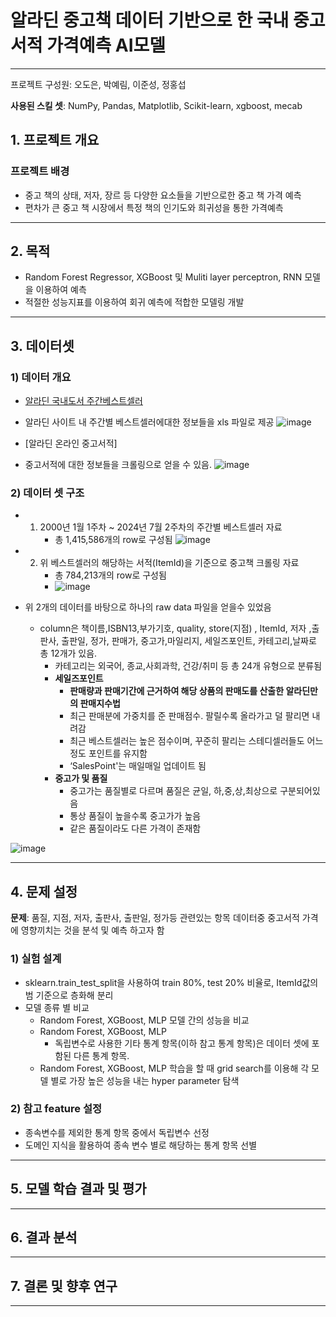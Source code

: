 # 알라딘 중고책 데이터 기반으로 한 국내 중고서적 가격예측 AI모델
--------
프로젝트 구성원: 오도은, 박예림, 이준성, 정홍섭

**사용된 스킬 셋**: NumPy, Pandas, Matplotlib, Scikit-learn, xgboost, mecab

## 1. 프로젝트 개요

### 프로젝트 배경
- 중고 책의 상태, 저자, 장르 등 다양한 요소들을 기반으로한 중고 책 가격 예측
- 편차가 큰 중고 책 시장에서 특정 책의 인기도와 희귀성을 통한 가격예측
--------
## 2. 목적

-  Random Forest Regressor, XGBoost 및 Muliti layer perceptron, RNN 모델을 이용하여 예측
-  적절한 성능지표를 이용하여 회귀 예측에 적합한 모델링 개발
-------
## 3. 데이터셋

### 1) 데이터 개요
  - [알라딘 국내도서 주간베스트셀러](https://www.aladin.co.kr/shop/common/wbest.aspx?BranchType=1)
  - 알라딘 사이트 내 주간별 베스트셀러에대한 정보들을 xls 파일로 제공
![image](https://github.com/user-attachments/assets/e330ca44-893c-4fad-8d91-4a2f520c13af)

  - [알라딘 온라인 중고서적]
  - 중고서적에 대한 정보들을 크롤링으로 얻을 수 있음.
    ![image](https://github.com/user-attachments/assets/e8840608-96f8-47e6-954b-5d6e08f47df9)

### 2) 데이터 셋 구조
- 1. 2000년 1월 1주차 ~ 2024년 7월 2주차의 주간별 베스트셀러 자료
     - 총 1,415,586개의 row로 구성됨
       ![image](https://github.com/user-attachments/assets/8d74d9a6-3423-4bd3-b0a0-27817761de9c)
- 2. 위 베스트셀러의 해당하는 서적(ItemId)을 기준으로 중고책 크롤링 자료
     - 총 784,213개의 row로 구성됨
     - ![image](https://github.com/user-attachments/assets/6bc6657e-cc45-4830-baaa-fca240733d6e)

- 위 2개의 데이터를 바탕으로 하나의 raw data 파일을 얻을수 있었음
  - column은 책이름,ISBN13,부가기호, quality, store(지점) , ItemId, 저자 ,출판사, 출판일, 정가, 판매가, 중고가,마일리지, 세일즈포인트, 카테고리,날짜로 총 12개가 있음.
    - 카테고리는 외국어, 종교,사회과학, 건강/취미 등 총 24개 유형으로 분류됨
    - **세일즈포인트**
      - **판매량과 판매기간에 근거하여 해당 상품의 판매도를 산출한 알라딘만의 판매지수법**
      - 최근 판매분에 가중치를 준 판매점수. 팔릴수록 올라가고 덜 팔리면 내려감
      - 최근 베스트셀러는 높은 점수이며, 꾸준히 팔리는 스테디셀러들도 어느 정도 포인트를 유지함
      - ‘SalesPoint'는 매일매일 업데이트 됨
    - **중고가 및 품질**
      - 중고가는 품질별로 다르며 품질은 균일, 하,중,상,최상으로 구분되어있음
      - 통상 품질이 높을수록 중고가가 높음
      - 같은 품질이라도 다른 가격이 존재함

![image](https://github.com/user-attachments/assets/caa98ef5-b5be-47d9-a9c4-9ff236ecdb48)


------

## 4. 문제 설정
**문제**: 품질, 지점, 저자, 출판사, 출판일, 정가등 관련있는 항목 데이터중 중고서적 가격에 영향끼치는 것을 분석 및 예측 하고자 함

### 1) 실험 설계
- sklearn.train_test_split을 사용하여 train 80%, test 20% 비율로, ItemId값의 범 기준으로 층화해 분리
- 모델 종류 별 비교
    - Random Forest, XGBoost, MLP 모델 간의 성능을 비교
    - Random Forest, XGBoost, MLP
      - 독립변수로 사용한 기타 통계 항목(이하 참고 통계 항목)은 데이터 셋에 포함된 다른 통계 항목.
    - Random Forest, XGBoost, MLP 학습을 할 때 grid search를 이용해 각 모델 별로 가장 높은 성능을 내는 hyper parameter 탐색
 
### 2) 참고 feature 설정
- 종속변수를 제외한 통계 항목 중에서 독립변수 선정
- 도메인 지식을 활용하여 종속 변수 별로 해당하는 통계 항목 선별
  

------

## 5. 모델 학습 결과 및 평가
------

## 6. 결과 분석
------

## 7. 결론 및 향후 연구
------



